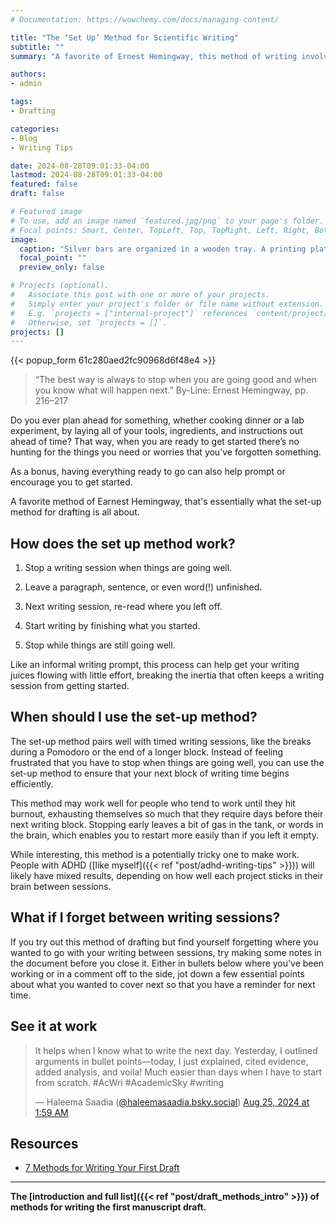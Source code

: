 ```yaml
---
# Documentation: https://wowchemy.com/docs/managing-content/

title: "The ‘Set Up’ Method for Scientific Writing"
subtitle: ""
summary: "A favorite of Ernest Hemingway, this method of writing involves stopping before you're done."

authors:
- admin

tags:
- Drafting

categories:
- Blog
- Writing Tips

date: 2024-08-28T09:01:33-04:00
lastmod: 2024-08-28T09:01:33-04:00
featured: false
draft: false

# Featured image
# To use, add an image named `featured.jpg/png` to your page's folder.
# Focal points: Smart, Center, TopLeft, Top, TopRight, Left, Right, BottomLeft, Bottom, BottomRight.
image:
  caption: "Silver bars are organized in a wooden tray. A printing plate sits on top with bars arranged upside down, showing that each bar contains one word. Image by [Willi Heidelbach](https://pixabay.com/users/wilhei-883152/) from [Pixabay](https://pixabay.com/photos/case-angle-hook-letterpress-brief-705674/)"
  focal_point: ""
  preview_only: false

# Projects (optional).
#   Associate this post with one or more of your projects.
#   Simply enter your project's folder or file name without extension.
#   E.g. `projects = ["internal-project"]` references `content/project/deep-learning/index.md`.
#   Otherwise, set `projects = []`.
projects: []
---
```


{{< popup_form 61c280aed2fc90968d6f48e4 >}}

> “The best way is always to stop when you are going good and when you know what will happen next.” By-Line: Ernest Hemingway, pp. 216–217

Do you ever plan ahead for something, whether cooking dinner or a lab experiment, by laying all of your tools, ingredients, and instructions out ahead of time? That way, when you are ready to get started there’s no hunting for the things you need or worries that you’ve forgotten something. 

As a bonus, having everything ready to go can also help prompt or encourage you to get started.

A favorite method of Earnest Hemingway, that's essentially what the set-up method for drafting is all about.

## How does the set up method work?

1. Stop a writing session when things are going well. 

1. Leave a paragraph, sentence, or even word(!) unfinished.

1. Next writing session, re-read where you left off.

1. Start writing by finishing what you started.

1. Stop while things are still going well. 

Like an informal writing prompt, this process can help get your writing juices flowing with little effort, breaking the inertia that often keeps a writing session from getting started.

## When should I use the set-up method?

The set-up method pairs well with timed writing sessions, like the breaks during a Pomodoro or the end of a longer block. Instead of feeling frustrated that you have to stop when things are going well, you can use the set-up method to ensure that your next block of writing time begins efficiently.

This method may work well for people who tend to work until they hit burnout, exhausting themselves so much that they require days before their next writing block. Stopping early leaves a bit of gas in the tank, or words in the brain, which enables you to restart more easily than if you left it empty.

While interesting, this method is a potentially tricky one to make work. People with ADHD ([like myself]({{< ref "post/adhd-writing-tips" >}})) will likely have mixed results, depending on how well each project sticks in their brain between sessions.

## What if I forget between writing sessions?

If you try out this method of drafting but find yourself forgetting where you wanted to go with your writing between sessions, try making some notes in the document before you close it. Either in bullets below where you’ve been working or in a comment off to the side, jot down a few essential points about what you wanted to cover next so that you have a reminder for next time.

## See it at work

<blockquote class="bluesky-embed" data-bluesky-uri="at://did:plc:w3fckef2ovq4rexxpqizsp4y/app.bsky.feed.post/3l2jivfli3e2i" data-bluesky-cid="bafyreicmqxip4c2bk5nvski5ys73q624dx5pdkmmc6mfztfzm7hh3l7h4y"><p lang="en">It helps when I know what to write the next day. Yesterday, I outlined arguments in bullet points—today, I just explained, cited evidence, added analysis, and voila! Much easier than days when I have to start from scratch.
#AcWri #AcademicSky #writing</p>&mdash; Haleema Saadia (<a href="https://bsky.app/profile/did:plc:w3fckef2ovq4rexxpqizsp4y?ref_src=embed">@haleemasaadia.bsky.social</a>) <a href="https://bsky.app/profile/did:plc:w3fckef2ovq4rexxpqizsp4y/post/3l2jivfli3e2i?ref_src=embed">Aug 25, 2024 at 1:59 AM</a></blockquote><script async src="https://embed.bsky.app/static/embed.js" charset="utf-8"></script>

## Resources

* [7 Methods for Writing Your First Draft](https://lithub.com/7-methods-for-writing-your-first-draft/)

***

**The [introduction and full list]({{< ref "post/draft_methods_intro" >}}) of methods for writing the first manuscript draft.**

